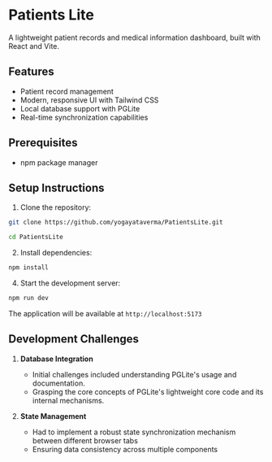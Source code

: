 # Patients Lite

A lightweight patient records and medical information dashboard, built with React and Vite.

## Features

- Patient record management
- Modern, responsive UI with Tailwind CSS
- Local database support with PGLite
- Real-time synchronization capabilities

## Prerequisites
- npm package manager

## Setup Instructions

1. Clone the repository:
```bash
git clone https://github.com/yogayataverma/PatientsLite.git

cd PatientsLite
```

2. Install dependencies:
```bash
npm install
```

4. Start the development server:
```bash
npm run dev
```

The application will be available at `http://localhost:5173`

## Development Challenges

1. **Database Integration**
   - Initial challenges included understanding PGLite's usage and documentation.
   - Grasping the core concepts of PGLite's lightweight core code and its internal mechanisms.

2. **State Management**
   - Had to implement a robust state synchronization mechanism between different browser tabs
   - Ensuring data consistency across multiple components